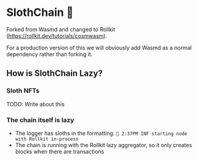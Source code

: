 # SlothChain 🦥

Forked from Wasmd and changed to Rollkit (https://rollkit.dev/tutorials/cosmwasm).

For a production version of this we will obviously add Wasmd as a normal dependency rather than forking it.

## How is SlothChain Lazy?

### Sloth NFTs
TODO: Write about this

### The chain itself is lazy
* The logger has sloths in the formatting: `🦥 2:37PM INF starting node with Rollkit in-process`
* The chain is running with the Rollkit lazy aggregator, so it only creates blocks when there are transactions